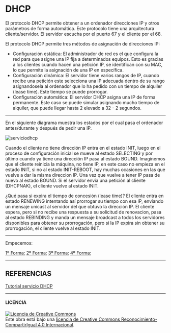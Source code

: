 # DHCP

El protocolo DHCP permite obtener a un ordenador direcciones IP y otros parámetros de forma automática.
Este protocolo tiene una arquitectura cliente/servidor. El servidor escucha por el puerto 67 y el cliente por el 68.

El protocolo DHCP permite tres métodos de asignación de direcciones IP:

  - Configuración estática: El administrador de red es el que configura la red para que asigne una IP fija a determinados equipos. Esto es gracias a los clientes cuando hacen una petición IP, se identifican con su MAC, lo que permite la asignación de una IP en específica.
- Configuración dinámica: El servidor tiene varios rangos de IP, cuando recibe una petición este selecciona una IP adecuada dentro de su rango asignandosela al ordenador que lo ha pedido con un tiempo de alquiler (lease time). Este tiempo se puede prorrogar.
- Configuración automática: El servidor DHCP asigna una IP de forma permanente. Este caso se puede simular asignando mucho tiempo de alquiler, que puede llegar hasta 2 elevado a 32 - 2 segundos.

--------------------------------------------------------------------------------------------
En el siguiente diagrama muestra los estados por el cual pasa el ordenador antes/durante y después de pedir una IP.

![serviciodhcp](https://user-images.githubusercontent.com/91204696/194101293-0ed1fbb2-856c-4830-9738-3d5fe21d01a1.PNG)

Cuando el cliente no tiene dirección IP entra en el estado INIT, luego en el proceso de configuración inicial 
se mueve al estado SELECTING y por último cuando ya tiene una dirección IP pasa al estado BOUND.
Imaginemos que el cliente reinicia la máquina, no tiene IP, en este caso no empieza en el estado INIT, si no al estado 
INIT-REBOOT, hay muchas ocasiones en las que vuelve a dar la misma direccion IP. Una vez que vuelve a tener IP pasa de 
nuevo al estado BOUND.
Si el servidor envia una petición al cliente (DHCPNAK), el cliente vuelve al estado INIT.

¿Qué pasa si expira el tiempo de concesión (lease time)? El cliente entra en estado RENEWING intentando así prorrogar su 
tiempo con esa IP, enviando un mensaje unicast al servidor del que obtuvo la dirección IP. El cliente espera, pero si no 
recibe una respuesta a su solicitud de renovacion, pasa al estado REBINDING y manda un mensaje broadcast a todos los 
servidores disponibles para obtener su prorrogación, pero si la IP expira sin obtener su prorrogación, el cliente vuelve
al estado INIT.

-----------------------------------------------------------------------------------------

Empecemos: 

[1º Forma:](https://github.com/SeleneBP/DHCP/blob/main/1ºForma/PRIMERA%20FORMA.md)
[2º Forma:](https://github.com/SeleneBP/DHCP/blob/main/2ºForma/SEGUNDA%20FORMA.md)
[3º Forma:](3ºForma/FAILOVER.md)
[4º Forma:](4ºForma/RELAY.md)

-----------------------------------------------------------------------------------------
## REFERENCIAS 

[Tutorial servicio DHCP](https://www.fpgenred.es/DHCP/)


-----------------------------------------------------------------------------------------
#### LICENCIA

<a rel="license" href="http://creativecommons.org/licenses/by-sa/4.0/"><img alt="Licencia de Creative Commons" style="border-width:0" src="https://i.creativecommons.org/l/by-sa/4.0/88x31.png" /></a><br />Este obra está bajo una <a rel="license" href="http://creativecommons.org/licenses/by-sa/4.0/">licencia de Creative Commons Reconocimiento-CompartirIgual 4.0 Internacional</a>.


